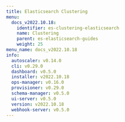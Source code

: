 ```yaml
---
title: Elasticsearch Clustering
menu:
  docs_v2022.10.18:
    identifier: es-clustering-elasticsearch
    name: Clustering
    parent: es-elasticsearch-guides
    weight: 25
menu_name: docs_v2022.10.18
info:
  autoscaler: v0.14.0
  cli: v0.29.0
  dashboard: v0.5.0
  installer: v2022.10.18
  ops-manager: v0.16.0
  provisioner: v0.29.0
  schema-manager: v0.5.0
  ui-server: v0.5.0
  version: v2022.10.18
  webhook-server: v0.5.0
---
```


